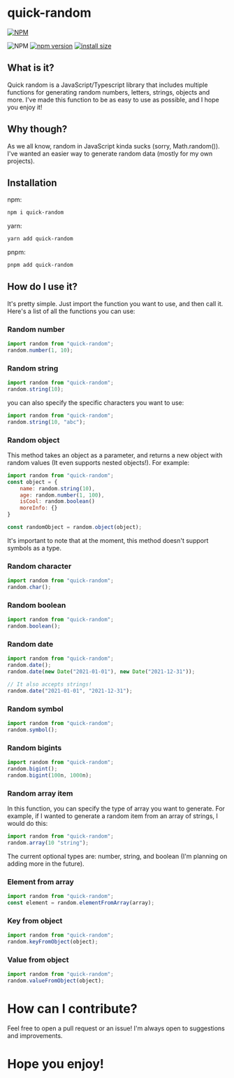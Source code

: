 # quick-random


[![NPM](https://nodei.co/npm/quick-random.png)](https://nodei.co/npm/quick-random/)

![NPM](https://img.shields.io/npm/l/quick-random)
[![npm version](https://badge.fury.io/js/quick-random.svg)](https://badge.fury.io/js/quick-random)
[![install size](https://packagephobia.com/badge?p=quick-random)](https://packagephobia.com/result?p=quick-random)

## What is it?

Quick random is a JavaScript/Typescript library that includes multiple functions for generating random numbers, letters, strings, objects and more. I've made this function to be as easy to use as possible, and I hope you enjoy it!

## Why though?

As we all know, random in JavaScript kinda sucks (sorry, Math.random()). I've wanted an easier way to generate random data (mostly for my own projects).

## Installation

npm:

```bash
npm i quick-random
```

yarn:

```bash
yarn add quick-random
```

pnpm:

```bash
pnpm add quick-random
```

## How do I use it?

It's pretty simple. Just import the function you want to use, and then call it. Here's a list of all the functions you can use:

### Random number

```js
import random from "quick-random";
random.number(1, 10);
```

### Random string

```js
import random from "quick-random";
random.string(10);
```

you can also specify the specific characters you want to use:

```js
import random from "quick-random";
random.string(10, "abc");
```

### Random object

This method takes an object as a parameter, and returns a new object with random values (It even supports nested objects!). For example:

```js
import random from "quick-random";
const object = {
    name: random.string(10),
    age: random.number(1, 100),
    isCool: random.boolean()
    moreInfo: {}
}

const randomObject = random.object(object);
```

It's important to note that at the moment, this method doesn't support symbols as a type.

### Random character

```js
import random from "quick-random";
random.char();
```

### Random boolean

```js
import random from "quick-random";
random.boolean();
```

### Random date

```js
import random from "quick-random";
random.date();
random.date(new Date("2021-01-01"), new Date("2021-12-31"));

// It also accepts strings!
random.date("2021-01-01", "2021-12-31");
```

### Random symbol

```js
import random from "quick-random";
random.symbol();
```

### Random bigints

```js
import random from "quick-random";
random.bigint();
random.bigint(100n, 1000n);
```

### Random array item

In this function, you can specify the type of array you want to generate. For example, if I wanted to generate a random item from an array of strings, I would do this:

```js
import random from "quick-random";
random.array(10 "string");
```

The current optional types are: number, string, and boolean (I'm planning on adding more in the future).

### Element from array

```js
import random from "quick-random";
const element = random.elementFromArray(array);
```

### Key from object

```js
import random from "quick-random";
random.keyFromObject(object);
```

### Value from object

```js
import random from "quick-random";
random.valueFromObject(object);
```

# How can I contribute?
Feel free to open a pull request or an issue! I'm always open to suggestions and improvements.

# Hope you enjoy!